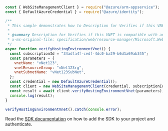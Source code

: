 ```javascript
const { WebSiteManagementClient } = require("@azure/arm-appservice");
const { DefaultAzureCredential } = require("@azure/identity");

/**
 * This sample demonstrates how to Description for Verifies if this VNET is compatible with an App Service Environment by analyzing the Network Security Group rules.
 *
 * @summary Description for Verifies if this VNET is compatible with an App Service Environment by analyzing the Network Security Group rules.
 * x-ms-original-file: specification/web/resource-manager/Microsoft.Web/stable/2021-03-01/examples/VerifyHostingEnvironmentVnet.json
 */
async function verifyHostingEnvironmentVnet() {
  const subscriptionId = "34adfa4f-cedf-4dc0-ba29-b6d1a69ab345";
  const parameters = {
    vnetName: "vNet123",
    vnetResourceGroup: "vNet123rg",
    vnetSubnetName: "vNet123SubNet",
  };
  const credential = new DefaultAzureCredential();
  const client = new WebSiteManagementClient(credential, subscriptionId);
  const result = await client.verifyHostingEnvironmentVnet(parameters);
  console.log(result);
}

verifyHostingEnvironmentVnet().catch(console.error);
```

Read the [SDK documentation](https://github.com/Azure/azure-sdk-for-js/blob/%40azure%2Farm-appservice_12.0.0/sdk/appservice/arm-appservice/README.md) on how to add the SDK to your project and authenticate.

